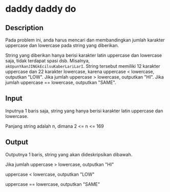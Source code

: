 # daddy daddy do

## Description

Pada problem ini, anda harus mencari dan membandingkan jumlah karakter uppercase dan lowercase pada string yang diberikan.

String yang diberikan hanya berisi karakter latin uppercase dan lowercase saja, tidak terdapat spasi dsb. Misalnya, `akUpunYAanJINGkEcilsuKaberLariLarI`. String tersebut memiliki 12 karakter uppercase dan 22 karakter lowercase, karena uppercase < lowercase, outputkan "LOW". Jika jumlah uppercase > lowercase, outputkan "HI". Jika jumlah uppercase == lowercase, outputkan "SAME".

## Input

Inputnya 1 baris saja, string yang hanya berisi karakter latin uppercase dan lowercase.

Panjang string adalah n, dimana 2 <= n <= 169

## Output

Outputnya 1 baris, string yang akan dideskripsikan dibawah.

Jika jumlah uppercase > lowercase, outputkan "HI"

uppercase < lowercase, outputkan "LOW"

uppercase == lowercase, outputkan "SAME"
